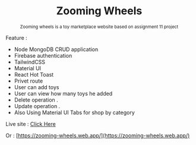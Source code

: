 <h1 align='center'>Zooming Wheels</h1>
<p align='center'><small>Zooming wheels is a toy marketplace website based on assignment 11 project</small></p>

Feature : 
* Node MongoDB CRUD application 
* Firebase authentication 
* TailwindCSS 
*  Material UI 
*  React Hot Toast 
*  Privet route 
*  User can add toys 
*  User can view how many toys he  added
*  Delete operation . 
*  Update operation . 
*  Also Using  Material UI Tabs for shop by category 
  

Live site : [Click Here](https://zooming-wheels.web.app/) 

Or : [https://zooming-wheels.web.app/](https://zooming-wheels.web.app/)